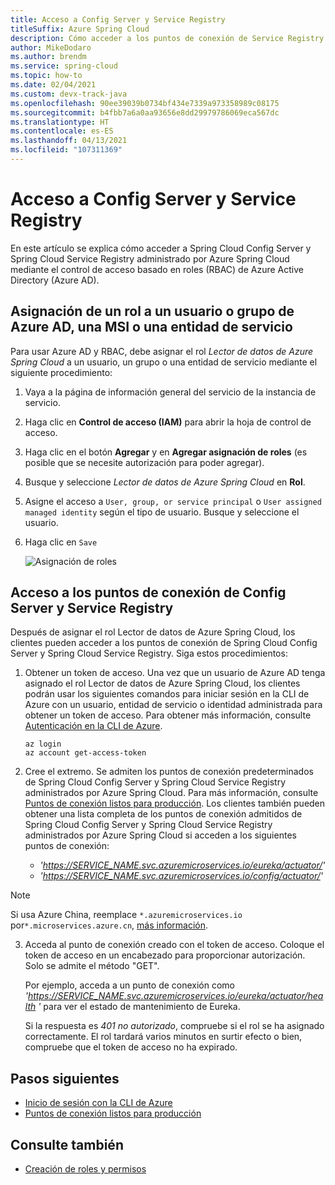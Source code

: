 ```yaml
---
title: Acceso a Config Server y Service Registry
titleSuffix: Azure Spring Cloud
description: Cómo acceder a los puntos de conexión de Service Registry y Config Server con el control de acceso basado en roles de Azure Active Directory.
author: MikeDodaro
ms.author: brendm
ms.service: spring-cloud
ms.topic: how-to
ms.date: 02/04/2021
ms.custom: devx-track-java
ms.openlocfilehash: 90ee39039b0734bf434e7339a973358989c08175
ms.sourcegitcommit: b4fbb7a6a0aa93656e8dd29979786069eca567dc
ms.translationtype: HT
ms.contentlocale: es-ES
ms.lasthandoff: 04/13/2021
ms.locfileid: "107311369"
---
```

# <a name="access-config-server-and-service-registry"></a>Acceso a Config Server y Service Registry

En este artículo se explica cómo acceder a Spring Cloud Config Server y Spring Cloud Service Registry administrado por Azure Spring Cloud mediante el control de acceso basado en roles (RBAC) de Azure Active Directory (Azure AD).

## <a name="assign-role-to-azure-ad-usergroup-msi-or-service-principal"></a>Asignación de un rol a un usuario o grupo de Azure AD, una MSI o una entidad de servicio

Para usar Azure AD y RBAC, debe asignar el rol *Lector de datos de Azure Spring Cloud* a un usuario, un grupo o una entidad de servicio mediante el siguiente procedimiento:

1. Vaya a la página de información general del servicio de la instancia de servicio.

2. Haga clic en **Control de acceso (IAM)** para abrir la hoja de control de acceso.

3. Haga clic en el botón **Agregar** y en **Agregar asignación de roles** (es posible que se necesite autorización para poder agregar).

4. Busque y seleccione *Lector de datos de Azure Spring Cloud* en **Rol**.
5. Asigne el acceso a `User, group, or service principal` o `User assigned managed identity` según el tipo de usuario. Busque y seleccione el usuario.  
6. Haga clic en `Save`

   ![Asignación de roles](media/access-data-plane-aad-rbac/assign-data-reader-role.png)

## <a name="access-config-server-and-service-registry-endpoints"></a>Acceso a los puntos de conexión de Config Server y Service Registry

Después de asignar el rol Lector de datos de Azure Spring Cloud, los clientes pueden acceder a los puntos de conexión de Spring Cloud Config Server y Spring Cloud Service Registry. Siga estos procedimientos:

1. Obtener un token de acceso. Una vez que un usuario de Azure AD tenga asignado el rol Lector de datos de Azure Spring Cloud, los clientes podrán usar los siguientes comandos para iniciar sesión en la CLI de Azure con un usuario, entidad de servicio o identidad administrada para obtener un token de acceso. Para obtener más información, consulte [Autenticación en la CLI de Azure](https://docs.microsoft.com/cli/azure/authenticate-azure-cli). 

    ```azurecli
    az login
    az account get-access-token
    ```
2. Cree el extremo. Se admiten los puntos de conexión predeterminados de Spring Cloud Config Server y Spring Cloud Service Registry administrados por Azure Spring Cloud. Para más información, consulte [Puntos de conexión listos para producción](https://docs.spring.io/spring-boot/docs/current/reference/htmlsingle/#production-ready-endpoints). Los clientes también pueden obtener una lista completa de los puntos de conexión admitidos de Spring Cloud Config Server y Spring Cloud Service Registry administrados por Azure Spring Cloud si acceden a los siguientes puntos de conexión:

    * *'https://SERVICE_NAME.svc.azuremicroservices.io/eureka/actuator/'*
    * *'https://SERVICE_NAME.svc.azuremicroservices.io/config/actuator/'* 

>[!NOTE]
> Si usa Azure China, reemplace `*.azuremicroservices.io` por`*.microservices.azure.cn`, [más información](https://docs.microsoft.com/azure/china/resources-developer-guide#check-endpoints-in-azure).

3. Acceda al punto de conexión creado con el token de acceso. Coloque el token de acceso en un encabezado para proporcionar autorización.  Solo se admite el método "GET".

    Por ejemplo, acceda a un punto de conexión como *'https://SERVICE_NAME.svc.azuremicroservices.io/eureka/actuator/health '* para ver el estado de mantenimiento de Eureka.

    Si la respuesta es *401 no autorizado*, compruebe si el rol se ha asignado correctamente.  El rol tardará varios minutos en surtir efecto o bien, compruebe que el token de acceso no ha expirado.

## <a name="next-steps"></a>Pasos siguientes
* [Inicio de sesión con la CLI de Azure](https://docs.microsoft.com/cli/azure/authenticate-azure-cli)
* [Puntos de conexión listos para producción](https://docs.spring.io/spring-boot/docs/current/reference/htmlsingle/#production-ready-endpoints)

## <a name="see-also"></a>Consulte también
* [Creación de roles y permisos](how-to-permissions.md)
